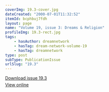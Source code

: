```yaml
---
coverImg: 19.3-cover.jpg
dateCreated: "2000-07-01T11:32:52"
itemId: bcphbuj7fdh
layout: page
name: "Volume 19, issue 3: Dreams & Religion"
profileImg: 19.3-rect.jpg
tags:
    - hasAuthor: dreamnetwork
    - hasTag: dream-network-volume-19
    - hasTag: dreamnetwork
type: post
subType: PublicationIssue
urlSlug: "19.3"
---
```


<p style="margin-block-end: 5px; margin-block-start: 5px;"><a href="../files/pdfs/Volume_19/19.3-Dream-Network-Vol-19-No-3.pdf" download="">Download issue 19.3</a></p><p style="margin-block-end: 5px; margin-block-start: 5px;"><a href="../files/pdfs/Volume_19/19.3-Dream-Network-Vol-19-No-3.pdf">View online</a></p>

